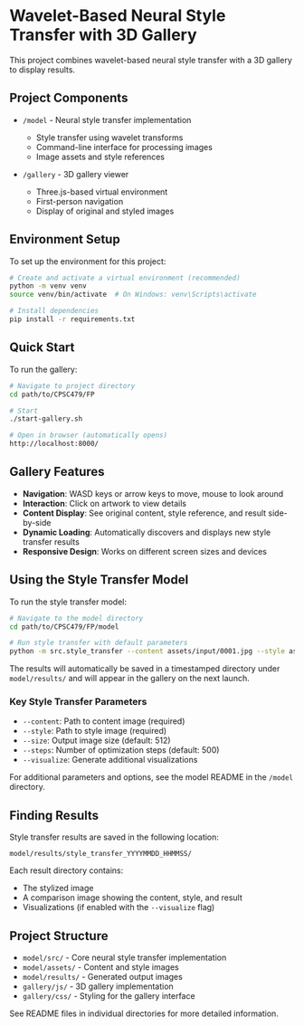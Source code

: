 # Wavelet-Based Neural Style Transfer with 3D Gallery

This project combines wavelet-based neural style transfer with a 3D gallery to display results.

## Project Components

- `/model` - Neural style transfer implementation
  - Style transfer using wavelet transforms
  - Command-line interface for processing images
  - Image assets and style references

- `/gallery` - 3D gallery viewer
  - Three.js-based virtual environment
  - First-person navigation
  - Display of original and styled images

## Environment Setup

To set up the environment for this project:

```bash
# Create and activate a virtual environment (recommended)
python -m venv venv
source venv/bin/activate  # On Windows: venv\Scripts\activate

# Install dependencies
pip install -r requirements.txt
```

## Quick Start

To run the gallery:

```bash
# Navigate to project directory
cd path/to/CPSC479/FP

# Start
./start-gallery.sh

# Open in browser (automatically opens)
http://localhost:8000/
```

## Gallery Features

- **Navigation**: WASD keys or arrow keys to move, mouse to look around
- **Interaction**: Click on artwork to view details
- **Content Display**: See original content, style reference, and result side-by-side
- **Dynamic Loading**: Automatically discovers and displays new style transfer results
- **Responsive Design**: Works on different screen sizes and devices

## Using the Style Transfer Model

To run the style transfer model:

```bash
# Navigate to the model directory
cd path/to/CPSC479/FP/model

# Run style transfer with default parameters
python -m src.style_transfer --content assets/input/0001.jpg --style assets/reference/0022.jpg
```

The results will automatically be saved in a timestamped directory under `model/results/` and will appear in the gallery on the next launch.

### Key Style Transfer Parameters

- `--content`: Path to content image (required)
- `--style`: Path to style image (required)
- `--size`: Output image size (default: 512)
- `--steps`: Number of optimization steps (default: 500)
- `--visualize`: Generate additional visualizations

For additional parameters and options, see the model README in the `/model` directory.

## Finding Results

Style transfer results are saved in the following location:

```
model/results/style_transfer_YYYYMMDD_HHMMSS/
```

Each result directory contains:
- The stylized image
- A comparison image showing the content, style, and result
- Visualizations (if enabled with the `--visualize` flag)

## Project Structure

- `model/src/` - Core neural style transfer implementation
- `model/assets/` - Content and style images
- `model/results/` - Generated output images
- `gallery/js/` - 3D gallery implementation
- `gallery/css/` - Styling for the gallery interface

See README files in individual directories for more detailed information.